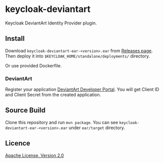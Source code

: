 # keycloak-deviantart

Keycloak DeviantArt Identity Provider plugin.

## Install

Download `keycloak-deviantart-ear-<version>.ear` from [Releases page](https://github.com/Skyterix1991/keycloak-deviantart-provider/releases).
Then deploy it into `$KEYCLOAK_HOME/standalone/deployments/` directory.

Or use provided Dockerfile.

### DeviantArt

Register your application [DeviantArt Developer Portal](https://www.deviantart.com/developers/).
You will get Client ID and Client Secret from the created application.

## Source Build

Clone this repository and run `mvn package`.
You can see `keycloak-deviantart-ear-<version>.ear` under `ear/target` directory.

## Licence

[Apache License, Version 2.0](https://www.apache.org/licenses/LICENSE-2.0)
